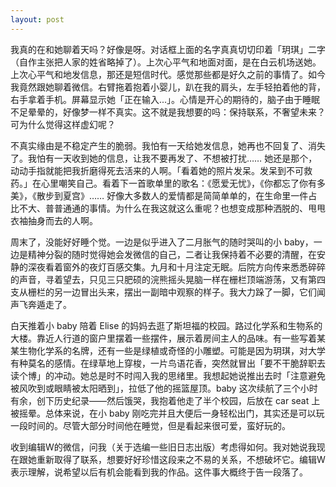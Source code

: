 ```yaml
---
layout: post
---
```


我真的在和她聊着天吗？好像是呀。对话框上面的名字真真切切印着「玥琪」二字（自作主张把人家的姓省略掉了）。上次心平气和地面对面，是在白云机场送她。上次心平气和地发信息，那还是短信时代。感觉那些都是好久之前的事情了。如今我竟然跟她聊着微信。右臂拖着抱着小婴儿，趴在我的肩头，左手轻拍着他的背，右手拿着手机。屏幕显示她「正在输入...」。心情是开心的期待的，脑子由于睡眠不足晕晕的，好像梦一样不真实。这不就是我想要的吗：保持联系，不奢望未来？可为什么觉得这样虚幻呢？

不真实缘由是不稳定产生的脆弱。我怕有一天给她发信息，她再也不回复了、消失了。我怕有一天收到她的信息，让我不要再发了、不想被打扰…… 她还是那个，动动手指就能把我折磨得死去活来的人啊。「看着她的照片发呆。发呆到不可救药。」在心里嘲笑自己。看着下一首歌单里的歌名：《愿爱无忧》，《你都忘了你有多美》，《散步到夏宫》…… 好像大多数人的爱情都是简简单单的，在生命里一件占比不大、普普通通的事情。为什么在我这就这么重呢？也想变成那种洒脱的、甩甩衣袖抽身而去的人啊。

周末了，没能好好睡个觉。一边是似乎进入了二月胀气的随时哭叫的小 baby，一边是精神分裂的随时觉得她会发微信的自己，二者让我保持着不必要的清醒，在安静的深夜看着窗外的夜灯百感交集。九月和十月注定无眠。后院方向传来悉悉碎碎的声音，寻着望去，只见三只肥硕的浣熊摇头晃脑一样在栅栏顶端游荡，又有第四支从栅栏的另一边冒出头来，摆出一副暗中观察的样子。我大力跺了一脚，它们闻声飞奔遁走了。

白天推着小 baby 陪着 Elise 的妈妈去逛了斯坦福的校园。路过化学系和生物系的大楼。靠近人行道的窗户里摆着一些摆件，展示着房间主人的品味。有一些写着某某生物化学系的名牌，还有一些是绿植或奇怪的小雕塑。可能是因为玥琪，对大学有种莫名的感情。在绿草地上穿梭，一片鸟语花香，突然就冒出「要不干脆辞职去读个博」的冲动。她总是时不时闯入我的思绪里。我想起她说推出去时「注意避免被风吹到或眼睛被太阳晒到」，拉低了他的摇篮屋顶。baby 这次续航了三个小时有余，创下历史纪录——然后饿哭，我抱着他走了半个校园，后放在 car seat 上被摇晕。总体来说，在小 baby 刚吃完并且大便后一身轻松出门，其实还是可以玩一段时间的。尽管大部分时间他在睡觉，但是看起来很可爱，蛮好玩的。

收到编辑W的微信，问我（关于选编一些旧日志出版）考虑得如何。我对她说我现在跟她重新取得了联系，想要好好珍惜这段来之不易的关系，不想破坏它。编辑W表示理解，说希望以后有机会能看到我的作品。这件事大概终于告一段落了。